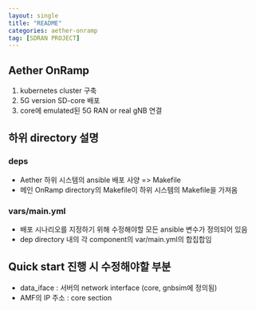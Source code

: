 ```yaml
---
layout: single
title: "README"
categories: aether-onramp
tag: [SDRAN PROJECT]
---
```




## Aether OnRamp

1. kubernetes cluster 구축
2. 5G version SD-core 배포
3. core에 emulated된 5G RAN or real gNB 연결


## 하위 directory 설명


### deps
- Aether 하위 시스템의 ansible 배포 사양 => Makefile
- 메인 OnRamp directory의 Makefile이 하위 시스템의 Makefile을 가져옴

### vars/main.yml
- 배포 시나리오를 지정하기 위해 수정해야할 모든 ansible 변수가 정의되어 있음
- dep directory 내의 각 component의 var/main.yml의 합집합임


## Quick start 진행 시 수정해야할 부분
- data_iface : 서버의 network interface (core, gnbsim에 정의됨)
- AMF의 IP 주소 : core section